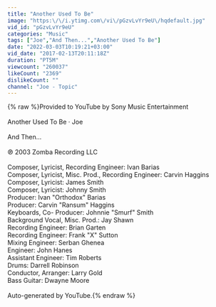 ```yaml
---
title: "Another Used To Be"
image: "https:\/\/i.ytimg.com\/vi\/pGzvLvYr9eU\/hqdefault.jpg"
vid_id: "pGzvLvYr9eU"
categories: "Music"
tags: ["Joe","And Then...","Another Used To Be"]
date: "2022-03-03T10:19:21+03:00"
vid_date: "2017-02-13T20:11:18Z"
duration: "PT5M"
viewcount: "260037"
likeCount: "2369"
dislikeCount: ""
channel: "Joe - Topic"
---
```

{% raw %}Provided to YouTube by Sony Music Entertainment<br /><br />Another Used To Be · Joe<br /><br />And Then...<br /><br />℗ 2003 Zomba Recording LLC<br /><br />Composer, Lyricist, Recording  Engineer: Ivan Barias<br />Composer, Lyricist, Misc.  Prod., Recording  Engineer: Carvin Haggins<br />Composer, Lyricist: James Smith<br />Composer, Lyricist: Johnny Smith<br />Producer: Ivan &quot;Orthodox&quot; Barias<br />Producer: Carvin &quot;Ransum&quot; Haggins<br />Keyboards, Co- Producer: Johnnie &quot;Smurf&quot; Smith<br />Background  Vocal, Misc.  Prod.: Jay Shawn<br />Recording  Engineer: Brian Garten<br />Recording  Engineer: Frank &quot;X&quot; Sutton<br />Mixing  Engineer: Serban Ghenea<br />Engineer: John Hanes<br />Assistant  Engineer: Tim Roberts<br />Drums: Darrell Robinson<br />Conductor, Arranger: Larry Gold<br />Bass  Guitar: Dwayne Moore<br /><br />Auto-generated by YouTube.{% endraw %}
